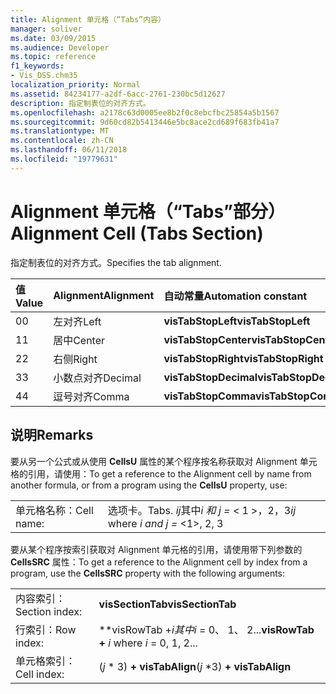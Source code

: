 ```yaml
---
title: Alignment 单元格（“Tabs”内容）
manager: soliver
ms.date: 03/09/2015
ms.audience: Developer
ms.topic: reference
f1_keywords:
- Vis_DSS.chm35
localization_priority: Normal
ms.assetid: 84234177-a2df-6acc-2761-230bc5d12627
description: 指定制表位的对齐方式。
ms.openlocfilehash: a2178c63d0005ee8b2f0c8ebcfbc25854a5b1567
ms.sourcegitcommit: 9d60cd82b5413446e5bc8ace2cd689f683fb41a7
ms.translationtype: MT
ms.contentlocale: zh-CN
ms.lasthandoff: 06/11/2018
ms.locfileid: "19779631"
---
```

# <a name="alignment-cell-tabs-section"></a><span data-ttu-id="358c5-103">Alignment 单元格（“Tabs”部分）</span><span class="sxs-lookup"><span data-stu-id="358c5-103">Alignment Cell (Tabs Section)</span></span>

<span data-ttu-id="358c5-104">指定制表位的对齐方式。</span><span class="sxs-lookup"><span data-stu-id="358c5-104">Specifies the tab alignment.</span></span>
  
|<span data-ttu-id="358c5-105">**值**</span><span class="sxs-lookup"><span data-stu-id="358c5-105">**Value**</span></span>|<span data-ttu-id="358c5-106">**Alignment**</span><span class="sxs-lookup"><span data-stu-id="358c5-106">**Alignment**</span></span>|<span data-ttu-id="358c5-107">**自动常量**</span><span class="sxs-lookup"><span data-stu-id="358c5-107">**Automation constant**</span></span>|
|:-----|:-----|:-----|
| <span data-ttu-id="358c5-108">0</span><span class="sxs-lookup"><span data-stu-id="358c5-108">0</span></span>  <br/> | <span data-ttu-id="358c5-109">左对齐</span><span class="sxs-lookup"><span data-stu-id="358c5-109">Left</span></span>  <br/> |<span data-ttu-id="358c5-110">**visTabStopLeft**</span><span class="sxs-lookup"><span data-stu-id="358c5-110">**visTabStopLeft**</span></span> <br/> |
| <span data-ttu-id="358c5-111">1</span><span class="sxs-lookup"><span data-stu-id="358c5-111">1</span></span>  <br/> | <span data-ttu-id="358c5-112">居中</span><span class="sxs-lookup"><span data-stu-id="358c5-112">Center</span></span>  <br/> |<span data-ttu-id="358c5-113">**visTabStopCenter**</span><span class="sxs-lookup"><span data-stu-id="358c5-113">**visTabStopCenter**</span></span> <br/> |
| <span data-ttu-id="358c5-114">2</span><span class="sxs-lookup"><span data-stu-id="358c5-114">2</span></span>  <br/> | <span data-ttu-id="358c5-115">右侧</span><span class="sxs-lookup"><span data-stu-id="358c5-115">Right</span></span>  <br/> |<span data-ttu-id="358c5-116">**visTabStopRight**</span><span class="sxs-lookup"><span data-stu-id="358c5-116">**visTabStopRight**</span></span> <br/> |
| <span data-ttu-id="358c5-117">3</span><span class="sxs-lookup"><span data-stu-id="358c5-117">3</span></span>  <br/> | <span data-ttu-id="358c5-118">小数点对齐</span><span class="sxs-lookup"><span data-stu-id="358c5-118">Decimal</span></span>  <br/> |<span data-ttu-id="358c5-119">**visTabStopDecimal**</span><span class="sxs-lookup"><span data-stu-id="358c5-119">**visTabStopDecimal**</span></span> <br/> |
| <span data-ttu-id="358c5-120">4</span><span class="sxs-lookup"><span data-stu-id="358c5-120">4</span></span>  <br/> | <span data-ttu-id="358c5-121">逗号对齐</span><span class="sxs-lookup"><span data-stu-id="358c5-121">Comma</span></span>  <br/> |<span data-ttu-id="358c5-122">**visTabStopComma**</span><span class="sxs-lookup"><span data-stu-id="358c5-122">**visTabStopComma**</span></span> <br/> |
   
## <a name="remarks"></a><span data-ttu-id="358c5-123">说明</span><span class="sxs-lookup"><span data-stu-id="358c5-123">Remarks</span></span>

<span data-ttu-id="358c5-124">要从另一个公式或从使用 **CellsU** 属性的某个程序按名称获取对 Alignment 单元格的引用，请使用：</span><span class="sxs-lookup"><span data-stu-id="358c5-124">To get a reference to the Alignment cell by name from another formula, or from a program using the **CellsU** property, use:</span></span> 
  
|||
|:-----|:-----|
| <span data-ttu-id="358c5-125">单元格名称：</span><span class="sxs-lookup"><span data-stu-id="358c5-125">Cell name:</span></span>  <br/> | <span data-ttu-id="358c5-126">选项卡。</span><span class="sxs-lookup"><span data-stu-id="358c5-126">Tabs.</span></span>  <span data-ttu-id="358c5-127">*ij*其中*i 和 j =* < 1 >，2，3</span><span class="sxs-lookup"><span data-stu-id="358c5-127">*ij*            where  *i and j =*  <1>, 2, 3</span></span>  <br/> |
   
<span data-ttu-id="358c5-128">要从某个程序按索引获取对 Alignment 单元格的引用，请使用带下列参数的 **CellsSRC** 属性：</span><span class="sxs-lookup"><span data-stu-id="358c5-128">To get a reference to the Alignment cell by index from a program, use the **CellsSRC** property with the following arguments:</span></span> 
  
|||
|:-----|:-----|
| <span data-ttu-id="358c5-129">内容索引：</span><span class="sxs-lookup"><span data-stu-id="358c5-129">Section index:</span></span>  <br/> |<span data-ttu-id="358c5-130">**visSectionTab**</span><span class="sxs-lookup"><span data-stu-id="358c5-130">**visSectionTab**</span></span> <br/> |
| <span data-ttu-id="358c5-131">行索引：</span><span class="sxs-lookup"><span data-stu-id="358c5-131">Row index:</span></span>  <br/> |<span data-ttu-id="358c5-132">**visRowTab +***i*其中*i* = 0、 1、 2...</span><span class="sxs-lookup"><span data-stu-id="358c5-132">**visRowTab +** *i*            where  *i*  = 0, 1, 2...</span></span>  <br/> |
| <span data-ttu-id="358c5-133">单元格索引：</span><span class="sxs-lookup"><span data-stu-id="358c5-133">Cell index:</span></span>  <br/> | <span data-ttu-id="358c5-134">(*j* \* 3) **+ visTabAlign**</span><span class="sxs-lookup"><span data-stu-id="358c5-134">(*j*  \*3) **+ visTabAlign**</span></span> <br/> |
   

